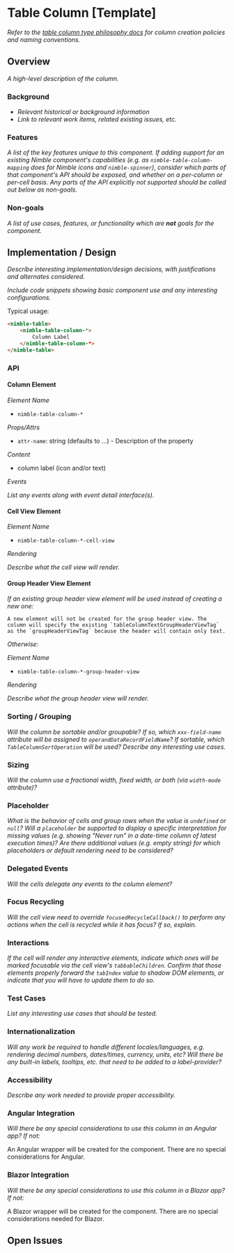# Table Column [Template]

*Refer to the [table column type philosophy docs](/packages/nimble-components/src/table/specs/table-columns-hld.md#column-type-philosophy) for column creation policies and naming conventions.*

## Overview

*A high-level description of the column.*

### Background

- *Relevant historical or background information*
- *Link to relevant work items, related existing issues, etc.*

### Features

*A list of the key features unique to this component. If adding support for an existing Nimble component's capabilities (e.g. as `nimble-table-column-mapping` does for Nimble icons and `nimble-spinner`), consider which parts of that component's API should be exposed, and whether on a per-column or per-cell basis. Any parts of the API explicitly not supported should be called out below as non-goals.*

### Non-goals

*A list of use cases, features, or functionality which are **not** goals for the component.*

## Implementation / Design

*Describe interesting implementation/design decisions, with justifications and alternates considered.*

*Include code snippets showing basic component use and any interesting configurations.*

Typical usage:

```html
<nimble-table>
    <nimble-table-column-*>
        Column Label
    </nimble-table-column-*>
</nimble-table>
```

### API

#### Column Element

_Element Name_

-   `nimble-table-column-*`

_Props/Attrs_

-   `attr-name`: string (defaults to ...) - Description of the property

_Content_

-   column label (icon and/or text)

_Events_

*List any events along with event detail interface(s).*

#### Cell View Element

_Element Name_

-   `nimble-table-column-*-cell-view`

_Rendering_

*Describe what the cell view will render.*

#### Group Header View Element

*If an existing group header view element will be used instead of creating a new one:*

    A new element will not be created for the group header view. The column will specify the existing `tableColumnTextGroupHeaderViewTag` as the `groupHeaderViewTag` because the header will contain only text.

*Otherwise:*

_Element Name_

-   `nimble-table-column-*-group-header-view`

_Rendering_

*Describe what the group header view will render.*

### Sorting / Grouping

*Will the column be sortable and/or groupable? If so, which `xxx-field-name` attribute will be assigned to  `operandDataRecordFieldName`? If sortable, which `TableColumnSortOperation` will be used? Describe any interesting use cases.*


### Sizing

*Will the column use a fractional width, fixed width, or both (via `width-mode` attribute)?*

### Placeholder

*What is the behavior of cells and group rows when the value is `undefined` or `null`? Will a `placeholder` be supported to display a specific interpretation for missing values (e.g. showing "Never run" in a date-time column of latest execution times)? Are there additional values (e.g. empty string) for which placeholders or default rendering need to be considered?*

### Delegated Events

*Will the cells delegate any events to the column element?*

### Focus Recycling

*Will the cell view need to override `focusedRecycleCallback()` to perform any actions when the cell is recycled while it has focus? If so, explain.*

### Interactions

*If the cell will render any interactive elements, indicate which ones will be marked focusable via the cell view's `tabbableChildren`. Confirm that those elements properly forward the `tabIndex` value to shadow DOM elements, or indicate that you will have to update them to do so.*

### Test Cases

*List any interesting use cases that should be tested.*

### Internationalization

*Will any work be required to handle different locales/languages, e.g. rendering decimal numbers, dates/times, currency, units, etc? Will there be any built-in labels, tooltips, etc. that need to be added to a label-provider?*

### Accessibility

*Describe any work needed to provide proper accessibility.*

### Angular Integration

*Will there be any special considerations to use this column in an Angular app? If not:*

An Angular wrapper will be created for the component. There are no special considerations for Angular.

### Blazor Integration

*Will there be any special considerations to use this column in a Blazor app? If not:*

A Blazor wrapper will be created for the component. There are no special considerations needed for Blazor.

## Open Issues
